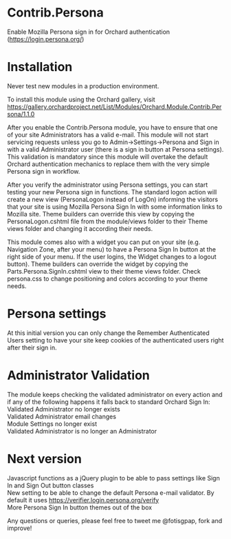 Contrib.Persona
===============

Enable Mozilla Persona sign in for Orchard authentication (https://login.persona.org/)

Installation
============

Never test new modules in a production environment.

To install this module using the Orchard gallery, visit https://gallery.orchardproject.net/List/Modules/Orchard.Module.Contrib.Persona/1.1.0

After you enable the Contrib.Persona module, you have to ensure that one of your site Administrators has a valid e-mail.
This module will not start servicing requests unless you go to Admin->Settings->Persona and Sign in with a valid Administrator user (there is a sign in button at Persona settings).
This validation is mandatory since this module will overtake the default Orchard authentication mechanics to replace them with the very simple Persona sign in workflow.

After you verify the administrator using Persona settings, you can start testing your new Persona sign in functions. The standard logon action will create a new view (PersonaLogon instead of LogOn) informing the visitors that your site is using Mozilla Persona Sign In with some information links to Mozilla site.
Theme builders can override this view by copying the PersonaLogon.cshtml file from the module/views folder to their Theme views folder and changing it according their needs.

This module comes also with a widget you can put on your site (e.g. Navigation Zone, after your menu) to have a Persona Sign In button at the right side of your menu. If the user logins, the Widget changes to a logout button).
Theme builders can override the widget by copying the Parts.Persona.SignIn.cshtml view to their theme views folder.
Check persona.css to change positioning and colors according to your theme needs.

Persona settings
================

At this initial version you can only change the Remember Authenticated Users setting to have your site keep cookies of the authenticated users right after their sign in.

Administrator Validation
========================

The module keeps checking the validated administrator on every action and if any of the following happens it falls back to standard Orchard Sign In:<br>
Validated Administrator no longer exists<br>
Validated Administrator email changes<br>
Module Settings no longer exist<br>
Validated Administrator is no longer an Administrator<br>

Next version
============

Javascript functions as a jQuery plugin to be able to pass settings like Sign In and Sign Out button classes<br>
New setting to be able to change the default Persona e-mail validator. By default it uses https://verifier.login.persona.org/verify<br>
More Persona Sign In button themes out of the box<br>

Any questions or queries, please feel free to tweet me @fotisgpap, fork and improve!
